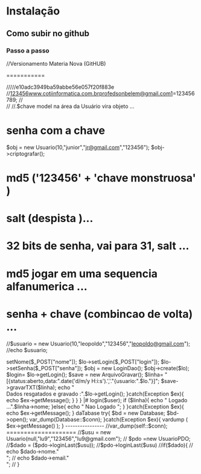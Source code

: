 # Instalação 
## Como subir no github
### Passo a passo

//Versionamento Materia Nova (GitHUB) 

===========

/////e10adc3949ba59abbe56e057f20f883e
        //123456www.cotiinformatica.com.brprofedsonbelem@gmail.com1=123456789;
//     
//  //.$chave
model na área da Usuário vira objeto ...
# senha com a chave

$obj = new Usuario(10,"junior","jr@gmail.com","123456");
$obj->criptografar();

# md5 ('123456' + 'chave monstruosa' )
# salt (despista )...
# 32 bits de senha, vai para 31, salt ...
# md5 jogar em uma sequencia alfanumerica ...
# senha + chave (combincao de volta) ...




//$usuario = new Usuario(10,"leopoldo","123456","leopoldo@gmail.com");
//echo $usuario;

<?php

error_reporting(E_ALL);
error_reporting(E_ERROR | E_WARNING | E_PARSE);
ini_set('display_errors',1);

include_once('../Model/Usuario.php');
include_once('../Persistence/PDO.php');
include_once('../Persistence/UsuarioDao.php');
include_once('../IO/ArquivoGravar.php');

 if ($_SERVER["REQUEST_METHOD"]=='POST'){

    if ($_REQUEST["acao"]=="registrar"){
 
try {
    $lo= new Usuario();
    $lo->setNome($_POST["nome"]);
    $lo->setLogin($_POST["login"]);
    $lo->setSenha($_POST["senha"]);

         
    $obj = new LoginDao();
    $obj->create($lo);

    $login= $lo->getLogin();
    $save = new ArquivoGravar();

    $linha= "[{status:aberto,data:".date('d/m/y H:i:s').','."{usuario:".$lo."}]";
    $save->gravarTXT($linha);

    echo "<br/>Dados resgatados e gravado :".$lo->getLogin();


}catch(Exception $ex){
  echo $ex->getMessage();
}



 }
   }
 
 


|#

<?php
error_reporting(E_ALL);
error_reporting(E_ERROR | E_WARNING | E_PARSE);
ini_set('display_errors', 1);


include_once  'Database.php';
include_once  '../Model/User.php';

class UserPDO extends Database{

   protected $table;
 
   
     

           
    
}

//OO Na Patica... pecas de encaixe...
//Bcrypt
//Captcha
//Session
//Storage
//Filter Sanitizer Vd em JS
//Serializable
//email e sms
//manytoOne
//Compra (... projeto ...)

  try{
   $pdo  = new UserPDO;

  $user = new User(0,'ewerton','ewerton oliveira','ewerton@gmail.com',0,'123456');


 $linha = $pdo->login($user);

  if ($linha){
      echo " Logado ...".$linha->nome;
  }else{
       echo " Nao Logado ";
  }


  }catch(Exception $ex){
      echo $ex->getMessage();
  }



daTabase

try{

$bd = new Database;
$bd->open();
var_dump(Database::$conn);
}catch(Exception $ex){
    vardump ( $ex->getMessage() );
}

----------------

//var_dump(self::$conn); 



====================



 //$usu = new Usuario(null,"lu9","123456","lu9@gmail.com");
 // $pdo =new UsuarioPDO;
 //$dado =  ($pdo->loginLast($usu));
 //$pdo->loginLast($usu)


//if($dado){
 //  echo $dado->nome."<br/>";
//   echo $dado->email."<br/>";
// }